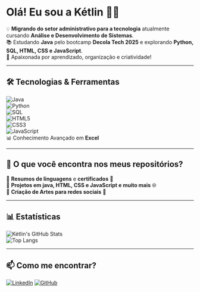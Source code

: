 # Olá! Eu sou a Kétlin 👋🚀  

💡 **Migrando do setor administrativo para a tecnologia** 
 atualmente cursando **Análise e Desenvolvimento de Sistemas**.  
📚 Estudando **Java** pelo bootcamp **Decola Tech 2025** e explorando **Python, SQL, HTML, CSS e JavaScript**.  
🎨 Apaixonada por aprendizado, organização e criatividade!  

---

## 🛠️ Tecnologias & Ferramentas  

![Java](https://img.shields.io/badge/Java-ED8B00?style=for-the-badge&logo=java&logoColor=white)  
![Python](https://img.shields.io/badge/Python-3776AB?style=for-the-badge&logo=python&logoColor=white)  
![SQL](https://img.shields.io/badge/SQL-4479A1?style=for-the-badge&logo=postgresql&logoColor=white)  
![HTML5](https://img.shields.io/badge/HTML5-E34F26?style=for-the-badge&logo=html5&logoColor=white)  
![CSS3](https://img.shields.io/badge/CSS3-1572B6?style=for-the-badge&logo=css3&logoColor=white)  
![JavaScript](https://img.shields.io/badge/JavaScript-F7DF1E?style=for-the-badge&logo=javascript&logoColor=black)  
📊 Conhecimento Avançado em **Excel**  

---

## 📌 O que você encontra nos meus repositórios?  
🔹 **Resumos de linguagens** e **certificados** 📖  
🔹 **Projetos em java, HTML, CSS e JavaScript e muito mais** 🌐  
🔹 **Criação de Artes para redes sociais** 🎨  

---

## 📊 Estatísticas  

![Kétlin's GitHub Stats](https://github-readme-stats.vercel.app/api?username=KetlinCasagrande&show_icons=true&theme=radical)  
![Top Langs](https://github-readme-stats.vercel.app/api/top-langs/?username=KetlinCasagrandeO&layout=compact&theme=radical)  

---

## 📫 Como me encontrar?  

[![LinkedIn](https://img.shields.io/badge/LinkedIn-0A66C2?style=for-the-badge&logo=linkedin&logoColor=white)](https://www.linkedin.com/in/ketlin-casagrande-1a02b7214/)
[![GitHub](https://img.shields.io/badge/GitHub-100000?style=for-the-badge&logo=github&logoColor=white)](https://github.com/KetlinCasagrande)  